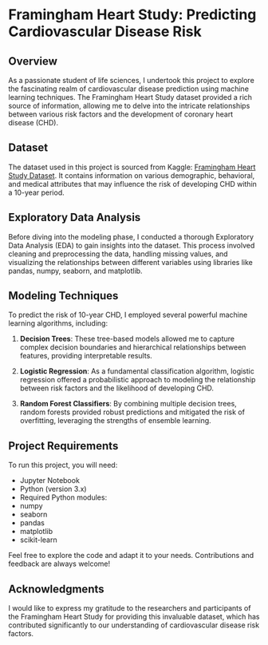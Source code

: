 # Framingham Heart Study: Predicting Cardiovascular Disease Risk

## Overview
As a passionate student of life sciences, I undertook this project to explore the fascinating realm of cardiovascular disease prediction using machine learning techniques. The Framingham Heart Study dataset provided a rich source of information, allowing me to delve into the intricate relationships between various risk factors and the development of coronary heart disease (CHD).

## Dataset
The dataset used in this project is sourced from Kaggle: [Framingham Heart Study Dataset](https://www.kaggle.com/amanajmera1/framingham-heart-study-dataset). It contains information on various demographic, behavioral, and medical attributes that may influence the risk of developing CHD within a 10-year period.

## Exploratory Data Analysis
Before diving into the modeling phase, I conducted a thorough Exploratory Data Analysis (EDA) to gain insights into the dataset. This process involved cleaning and preprocessing the data, handling missing values, and visualizing the relationships between different variables using libraries like pandas, numpy, seaborn, and matplotlib.

## Modeling Techniques
To predict the risk of 10-year CHD, I employed several powerful machine learning algorithms, including:

1. **Decision Trees**: These tree-based models allowed me to capture complex decision boundaries and hierarchical relationships between features, providing interpretable results.

2. **Logistic Regression**: As a fundamental classification algorithm, logistic regression offered a probabilistic approach to modeling the relationship between risk factors and the likelihood of developing CHD.

3. **Random Forest Classifiers**: By combining multiple decision trees, random forests provided robust predictions and mitigated the risk of overfitting, leveraging the strengths of ensemble learning.

## Project Requirements
To run this project, you will need:

- Jupyter Notebook
- Python (version 3.x)
- Required Python modules:
 - numpy
 - seaborn
 - pandas
 - matplotlib
 - scikit-learn

Feel free to explore the code and adapt it to your needs. Contributions and feedback are always welcome!

## Acknowledgments
I would like to express my gratitude to the researchers and participants of the Framingham Heart Study for providing this invaluable dataset, which has contributed significantly to our understanding of cardiovascular disease risk factors.
